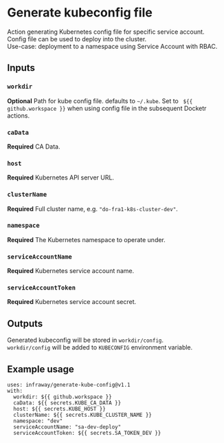 # Generate kubeconfig file
Action generating Kubernetes config file for specific service account. Config file can be used to deploy into the cluster.    
Use-case: deployment to a namespace using Service Account with RBAC.

## Inputs
### `workdir`
**Optional** Path for kube config file. defaults to `~/.kube`. Set to ` ${{ github.workspace }}` when using config file in the subsequent Docketr actions.
### `caData`
**Required** CA Data.
### `host`
**Required** Kubernetes API server URL.
### `clusterName`
**Required** Full cluster name, e.g. `"do-fra1-k8s-cluster-dev"`.
### `namespace`
**Required** The Kubernetes namespace to operate under.
### `serviceAccountName`
**Required** Kubernetes service account name.
### `serviceAccountToken`
**Required** Kubernetes service account secret.

## Outputs
Generated kubeconfig will be stored in `workdir/config`.  
`workdir/config` will be added to `KUBECONFIG` environment variable.

## Example usage
```
uses: infraway/generate-kube-config@v1.1
with:
  workdir: ${{ github.workspace }}
  caData: ${{ secrets.KUBE_CA_DATA }}
  host: ${{ secrets.KUBE_HOST }}
  clusterName: ${{ secrets.KUBE_CLUSTER_NAME }}
  namespace: "dev"
  serviceAccountName: "sa-dev-deploy"
  serviceAccountToken: ${{ secrets.SA_TOKEN_DEV }}
```
